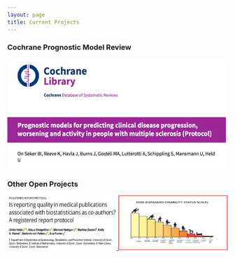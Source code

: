 ```yaml
---
layout: page
title: Current Projects
---
```



### Cochrane Prognostic Model Review

<a href="https://doi.org/10.1002/14651858.CD013606">
  <img src="/assets/img/CochraneRev.png" alt="link to protocol" width="500" height="250">
</a>


### Other Open Projects

<a href="https://journals.plos.org/plosone/article?id=10.1371/journal.pone.0241897">
  <img src="/assets/img/Plos.png" alt="link to protocol" width="250" height="125">
</a>

<a href="https://journals.plos.org/plosone/article?id=10.1371/journal.pone.0241897">
  <img src="/assets/img/EDSS.png" alt="link to protocol" width="250" height="125">
</a>
